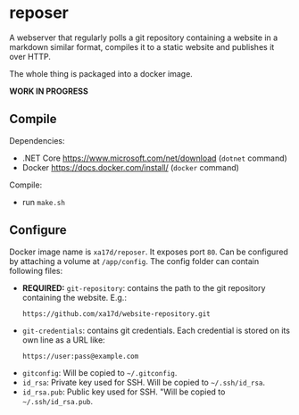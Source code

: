 # reposer

A webserver that regularly polls a git repository containing a website in a markdown similar format, compiles it to a static website and publishes it over HTTP.

The whole thing is packaged into a docker image.

**WORK IN PROGRESS**

## Compile

Dependencies:

* .NET Core https://www.microsoft.com/net/download (`dotnet` command)
* Docker https://docs.docker.com/install/ (`docker` command)

Compile:

* run `make.sh`

## Configure

Docker image name is `xa17d/reposer`.
It exposes port `80`.
Can be configured by attaching a volume at `/app/config`.
The config folder can contain following files:

* **REQUIRED:** `git-repository`: contains the path to the git repository containing the website. E.g.:
    ```
    https://github.com/xa17d/website-repository.git
    ```
* `git-credentials`: contains git credentials. Each credential is stored on its own line as a URL like:
    ```
    https://user:pass@example.com
    ```
* `gitconfig`: Will be copied to `~/.gitconfig`.
* `id_rsa`: Private key used for SSH. Will be copied to `~/.ssh/id_rsa`.
* `id_rsa.pub`: Public key used for SSH. "Will be copied to `~/.ssh/id_rsa.pub`.